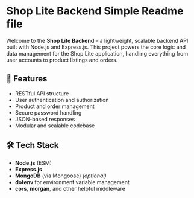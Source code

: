 # Shop Lite Backend Simple Readme file

Welcome to the **Shop Lite Backend** – a lightweight, scalable backend API built with Node.js and Express.js. This project powers the core logic and data management for the Shop Lite application, handling everything from user accounts to product listings and orders.

## 🚀 Features

- RESTful API structure
- User authentication and authorization
- Product and order management
- Secure password handling
- JSON-based responses
- Modular and scalable codebase

## 🛠️ Tech Stack

- **Node.js** (ESM)
- **Express.js**
- **MongoDB** (via Mongoose) *(optional)*
- **dotenv** for environment variable management
- **cors**, **morgan**, and other helpful middleware

